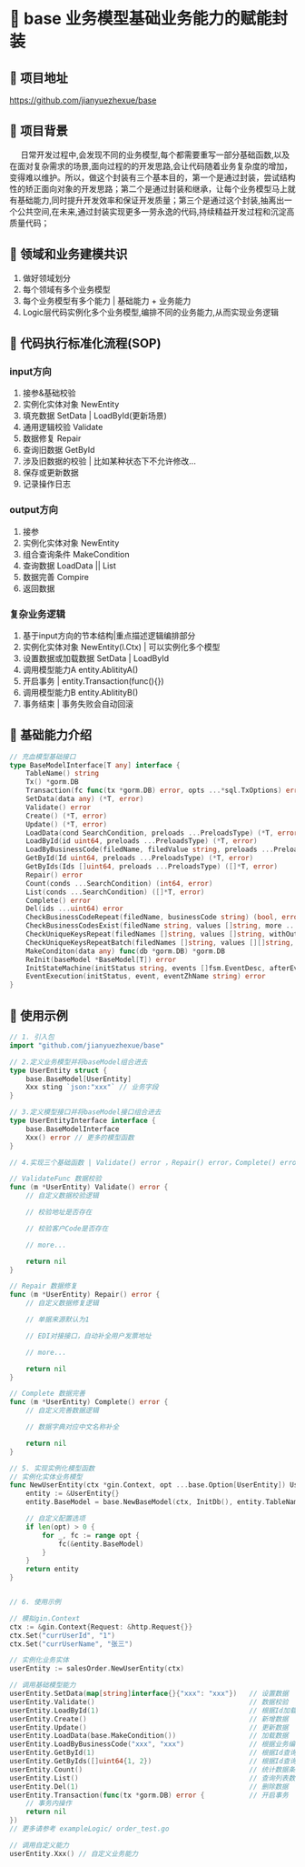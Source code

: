 # :tada: base 业务模型基础业务能力的赋能封装

## :cake: 项目地址
https://github.com/jianyuezhexue/base

## :cake: 项目背景
&nbsp;&nbsp;&nbsp;&nbsp; 日常开发过程中,会发现不同的业务模型,每个都需要重写一部分基础函数,以及在面对复杂需求的场景,面向过程的的开发思路,会让代码随着业务复杂度的增加，变得难以维护。所以，做这个封装有三个基本目的，第一个是通过封装，尝试结构性的矫正面向对象的开发思路；第二个是通过封装和继承，让每个业务模型马上就有基础能力,同时提升开发效率和保证开发质量；第三个是通过这个封装,抽离出一个公共空间,在未来,通过封装实现更多一劳永逸的代码,持续精益开发过程和沉淀高质量代码；

## :cake: 领域和业务建模共识
1. 做好领域划分
1. 每个领域有多个业务模型
1. 每个业务模型有多个能力 | 基础能力 + 业务能力
1. Logic层代码实例化多个业务模型,编排不同的业务能力,从而实现业务逻辑

## :cake: 代码执行标准化流程(SOP)
### input方向
1. 接参&基础校验
1. 实例化实体对象 NewEntity
1. 填充数据 SetData | LoadById(更新场景)
1. 通用逻辑校验 Validate
1. 数据修复 Repair
1. 查询旧数据 GetById
1. 涉及旧数据的校验 | 比如某种状态下不允许修改...
1. 保存或更新数据
1. 记录操作日志

### output方向
1. 接参
1. 实例化实体对象 NewEntity
1. 组合查询条件 MakeCondition
1. 查询数据 LoadData || List
1. 数据完善 Compire
1. 返回数据

### 复杂业务逻辑
1. 基于input方向的节本结构|重点描述逻辑编排部分
1. 实例化实体对象 NewEntity(l.Ctx) | 可以实例化多个模型
1. 设置数据或加载数据 SetData | LoadById
1. 调用模型能力A entity.AblitityA()
1. 开启事务 | entity.Transaction(func(){})
1. 调用模型能力B entity.AblitityB()
1. 事务结束 | 事务失败会自动回滚


## :cake: 基础能力介绍
```go
// 充血模型基础接口
type BaseModelInterface[T any] interface {
	TableName() string                                                                                                               // 表名
	Tx() *gorm.DB                                                                                                                    // 获取事务DB
	Transaction(fc func(tx *gorm.DB) error, opts ...*sql.TxOptions) error                                                            // 事务处理
	SetData(data any) (*T, error)                                                                                                    // 设置数据
	Validate() error                                                                                                                 // 数据校验
	Create() (*T, error)                                                                                                             // 新增数据
	Update() (*T, error)                                                                                                             // 更新数据
	LoadData(cond SearchCondition, preloads ...PreloadsType) (*T, error)                                                             // 加载数据
	LoadById(id uint64, preloads ...PreloadsType) (*T, error)                                                                        // 根据Id加载数据
	LoadByBusinessCode(filedName, filedValue string, preloads ...PreloadsType) (*T, error)                                           // 根据业务编码查询数据
	GetById(Id uint64, preloads ...PreloadsType) (*T, error)                                                                         // 根据Id查询数据
	GetByIds(Ids []uint64, preloads ...PreloadsType) ([]*T, error)                                                                   // 根据Id查询数据
	Repair() error                                                                                                                   // 修复数据
	Count(conds ...SearchCondition) (int64, error)                                                                                   // 统计数据条数
	List(conds ...SearchCondition) ([]*T, error)                                                                                     // 查询列表数据
	Complete() error                                                                                                                 // 完善数据
	Del(ids ...uint64) error                                                                                                         // 删除数据
	CheckBusinessCodeRepeat(filedName, businessCode string) (bool, error)                                                            // 检查业务编码是否重复
	CheckBusinessCodesExist(filedName string, values []string, more ...SearchCondition) (map[int]bool, error)                        // 批量检查业务编码是否存在
	CheckUniqueKeysRepeat(filedNames []string, values []string, withOutIds ...uint64) (bool, error)                                  // 检查唯一键是否重复
	CheckUniqueKeysRepeatBatch(filedNames []string, values [][]string, withOutIds ...uint64) ([]bool, error)                         // 批量检查唯一键是否重复
	MakeConditon(data any) func(db *gorm.DB) *gorm.DB                                                                                // 构造查询条件
	ReInit(baseModel *BaseModel[T]) error                                                                                            // 重置模型中的Context和Db
	InitStateMachine(initStatus string, events []fsm.EventDesc, afterEvent fsm.Callback, callbacks ...map[string]fsm.Callback) error // 初始化状态机
	EventExecution(initStatus, event, eventZhName string) error                                                                      // 执行事件
}

```

## :cake: 使用示例
```go
// 1. 引入包
import "github.com/jianyuezhexue/base"

// 2.定义业务模型并将baseModel组合进去
type UserEntity struct {
    base.BaseModel[UserEntity]
    Xxx sting `json:"xxx"` // 业务字段
}

// 3.定义模型接口并将baseModel接口组合进去
type UserEntityInterface interface {
    base.BaseModelInterface
    Xxx() error // 更多的模型函数
}

// 4.实现三个基础函数 | Validate() error ，Repair() error，Complete() error

// ValidateFunc 数据校验
func (m *UserEntity) Validate() error {
	// 自定义数据校验逻辑

	// 校验地址是否存在

	// 校验客户Code是否存在

	// more...

	return nil
}

// Repair 数据修复
func (m *UserEntity) Repair() error {
	// 自定义数据修复逻辑

	// 单据来源默认为1

	// EDI对接接口，自动补全用户发票地址

	// more...

	return nil
}

// Complete 数据完善
func (m *UserEntity) Complete() error {
	// 自定义完善数据逻辑

	// 数据字典对应中文名称补全

	return nil
}

// 5. 实现实例化模型函数
// 实例化实体业务模型
func NewUserEntity(ctx *gin.Context, opt ...base.Option[UserEntity]) UserEntityInterface {
	entity := &UserEntity{}
	entity.BaseModel = base.NewBaseModel(ctx, InitDb(), entity.TableName(), entity)

	// 自定义配置选项
	if len(opt) > 0 {
		for _, fc := range opt {
			fc(&entity.BaseModel)
		}
	}
	return entity
}


// 6. 使用示例

// 模拟gin.Context
ctx := &gin.Context{Request: &http.Request{}}
ctx.Set("currUserId", "1")
ctx.Set("currUserName", "张三")

// 实例化业务实体
userEntity := salesOrder.NewUserEntity(ctx)

// 调用基础模型能力
userEntity.SetData(map[string]interface{}{"xxx": "xxx"})   // 设置数据
userEntity.Validate()                                      // 数据校验
userEntity.LoadById(1)                                     // 根据Id加载数据
userEntity.Create()                                        // 新增数据
userEntity.Update()                                        // 更新数据
userEntity.LoadData(base.MakeCondition())                  // 加载数据
userEntity.LoadByBusinessCode("xxx", "xxx")                // 根据业务编码查询数据
userEntity.GetById(1)                                      // 根据Id查询数据
userEntity.GetByIds([]uint64{1, 2})                        // 根据Id查询数据
userEntity.Count()                                         // 统计数据条数
userEntity.List()                                          // 查询列表数据
userEntity.Del(1)                                          // 删除数据
userEntity.Transaction(func(tx *gorm.DB) error {           // 开启事务
    // 事务内操作
    return nil
})
// 更多请参考 exampleLogic/ order_test.go

// 调用自定义能力
userEntity.Xxx() // 自定义业务能力

```

